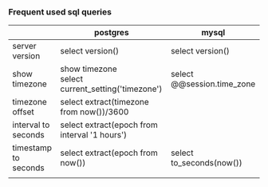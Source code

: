 ### Frequent used sql queries

|   |postgres|mysql|
|---|  ---   | --- |
| server version | select version() | select version() |
| show timezone | show timezone<br>select current_setting('timezone') | select  @@session.time_zone |
| timezone offset | select extract(timezone from now())/3600 |  |
| interval to seconds  | select extract(epoch from interval '1 hours') |  |
| timestamp to seconds | select extract(epoch from now()) | select to_seconds(now()) |
|  |  |  |
